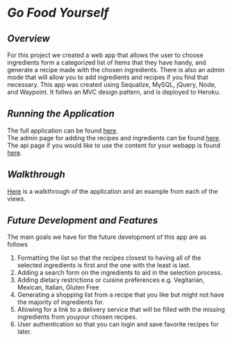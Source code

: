#  _Go Food Yourself_
## _Overview_
For this project we created a web app that allows the user to choose ingredients form a categorized list of Items that they have handy, and generate a recipe made with the chosen ingredients. There is also an admin mode that will allow you to add ingredients and recipes if you find that necessary. This app was created using Sequalize, MySQL, jQuery, Node, and Waypoint. It follws an MVC design pattern, and is deployed to Heroku.
## _Running the Application_
The full application can be found [here](https://go-food-yourself.herokuapp.com).<br/>
The admin page for adding the recipes and ingredients can be found [here](https://go-food-yourself.herokuapp.com/recipe).<br/>
The api page if you would like to use the content for your webapp is found [here](https://go-food-yourself.herokuapp.com/api/recipe).<br/>

## _Walkthrough_
[Here]() is a walkthrough of the application and an example from each of the views.

## _Future Development and Features_
The main goals we have for the future development of this app are as follows
1. Formatting the list so that the recipes closest to having all of the selected ingredients is first and the one with the least is last.
1. Adding a search form on the ingredients to aid in the selection process.
1. Adding dietary restrictions or cuisine preferences e.g. Vegitarian, Mexican, Italian, Gluten Free
1. Generating a shopping list from a recipe that you like but might not have the majority of ingredients for.
1. Allowing for a link to a delivery service that will be filled with the missing ingredients from youyour chosen recipes.
1. User authentication so that you can login and save favorite recipes for later.
